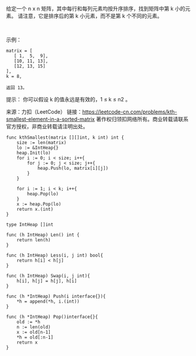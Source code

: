 给定一个 n x n 矩阵，其中每行和每列元素均按升序排序，找到矩阵中第 k 小的元素。
请注意，它是排序后的第 k 小元素，而不是第 k 个不同的元素。

 

示例：
```
matrix = [
   [ 1,  5,  9],
   [10, 11, 13],
   [12, 13, 15]
],
k = 8,

返回 13。
```

提示：
你可以假设 k 的值永远是有效的，1 ≤ k ≤ n2 。

来源：力扣（LeetCode）
链接：https://leetcode-cn.com/problems/kth-smallest-element-in-a-sorted-matrix
著作权归领扣网络所有。商业转载请联系官方授权，非商业转载请注明出处。

```golang
func kthSmallest(matrix [][]int, k int) int {
    size := len(matrix)
    lo := &IntHeap{}
    heap.Init(lo)
    for i := 0; i < size; i++{
        for j := 0; j < size; j++{
            heap.Push(lo, matrix[i][j])
        }
    }

    for i := 1; i < k; i++{
        heap.Pop(lo)
    }
    x := heap.Pop(lo)
    return x.(int)
}

type IntHeap []int

func (h IntHeap) Len() int {
    return len(h)
}

func (h IntHeap) Less(i, j int) bool{
    return h[i] < h[j]
}

func (h IntHeap) Swap(i, j int){
    h[i], h[j] = h[j], h[i]
}

func (h *IntHeap) Push(i interface{}){
    *h = append(*h, i.(int))
}

func (h *IntHeap) Pop()interface{}{
    old := *h
    n := len(old)
    x := old[n-1]
    *h = old[:n-1]
    return x
}
```






